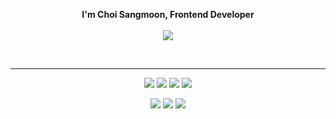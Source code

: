 <p align="center">
  <b>I'm Choi Sangmoon, Frontend Developer</b><br><br>
       <a href="mailto:laugh120@gmail.com" target="_blank">
   <img src="https://img.shields.io/badge/Gmail-EA4335.svg?style=flat-square&logo=Gmail&logoColor=ffffff"/>
   </a>
<!--   <a href="https://hill-citrine-155.notion.site/b81d301af449488b8c7b0a009c975567" target="_blank"><img src="https://img.shields.io/badge/Portfolio-000000?style=flat-square&logo=Notion&logoColor=ffffff"/></a> -->
</p>

<br>

***
<p align="center">
  <img src="https://img.shields.io/badge/JavaScript-BB2649?style=for-the-badge&logo=JavaScript&logoColor=F7DF1E"> <img src="https://img.shields.io/badge/TypeScript-10556E?style=for-the-badge&logo=TypeScript&logoColor=white"> <img src="https://img.shields.io/badge/React-138EBA?style=for-the-badge&logo=React&logoColor=white"> <img src="https://img.shields.io/badge/Next.js-6E0B22?style=for-the-badge&logo=Next.js&logoColor=white">
</p>
<p align="center">
  <img src="https://img.shields.io/badge/AWSLambda-FF9900?style=for-the-badge&logo=AWSLambda&logoColor=white"> <img src="https://img.shields.io/badge/DynamoDB-4053D6?style=for-the-badge&logo=AmazonDynamoDB&logoColor=white"> <img src="https://img.shields.io/badge/S3-569A31?style=for-the-badge&logo=AmazonS3&logoColor=white">
</p>
